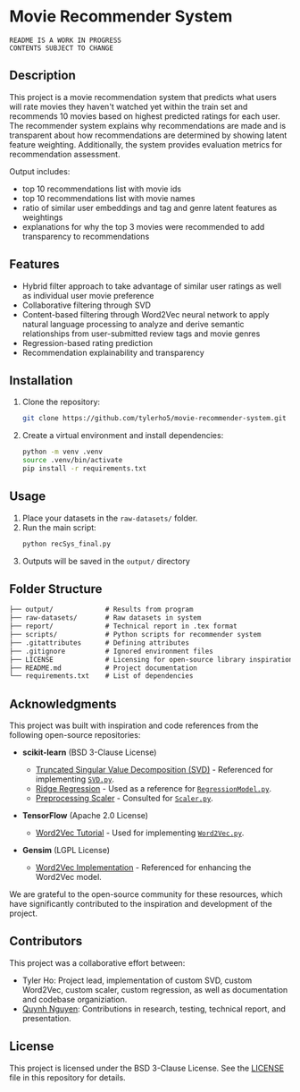 # Movie Recommender System

```
README IS A WORK IN PROGRESS
CONTENTS SUBJECT TO CHANGE
 ```

## Description
This project is a movie recommendation system that predicts what users will rate movies they haven't watched yet within the train set and recommends 10 movies based on highest predicted ratings for each user. The recommender system explains why recommendations are made and is transparent about how recommendations are determined by showing latent feature weighting. Additionally, the system provides evaluation metrics for recommendation assessment.

Output includes:
- top 10 recommendations list with movie ids
- top 10 recommendations list with movie names
- ratio of similar user embeddings and tag and genre latent features as weightings
- explanations for why the top 3 movies were recommended to add transparency to recommendations

## Features
- Hybrid filter approach to take advantage of similar user ratings as well as individual user movie preference
- Collaborative filtering through SVD
- Content-based filtering through Word2Vec neural network to apply natural language processing to analyze and derive semantic relationships from user-submitted review tags and movie genres
- Regression-based rating prediction
- Recommendation explainability and transparency

## Installation
1. Clone the repository:
    ```bash
    git clone https://github.com/tylerho5/movie-recommender-system.git
    ```

2. Create a virtual environment and install dependencies:
    ```bash
    python -m venv .venv
    source .venv/bin/activate
    pip install -r requirements.txt
    ```

## Usage
1. Place your datasets in the `raw-datasets/` folder.
2. Run the main script:
    ```bash
    python recSys_final.py
    ```
3. Outputs will be saved in the `output/` directory

## Folder Structure
```markdown
├── output/             # Results from program
├── raw-datasets/       # Raw datasets in system
├── report/             # Technical report in .tex format
├── scripts/            # Python scripts for recommender system
├── .gitattributes      # Defining attributes
├── .gitignore          # Ignored environment files
├── LICENSE             # Licensing for open-source library inspiration
├── README.md           # Project documentation
└── requirements.txt    # List of dependencies
```

## Acknowledgments

This project was built with inspiration and code references from the following open-source repositories:

- **scikit-learn** (BSD 3-Clause License)
  - [Truncated Singular Value Decomposition (SVD)](https://github.com/scikit-learn/scikit-learn/blob/main/sklearn/decomposition/_truncated_svd.py) - Referenced for implementing [`SVD.py`](./scripts/SVD.py).
  - [Ridge Regression](https://github.com/scikit-learn/scikit-learn/blob/main/sklearn/linear_model/_ridge.py) - Used as a reference for [`RegressionModel.py`](./scripts/RegressionModel.py).
  - [Preprocessing Scaler](https://github.com/scikit-learn/scikit-learn/blob/main/sklearn/preprocessing/_data.py) - Consulted for [`Scaler.py`](./scripts/Scaler.py).

- **TensorFlow** (Apache 2.0 License)
  - [Word2Vec Tutorial](https://github.com/tensorflow/text/blob/master/docs/tutorials/word2vec.ipynb) - Used for implementing [`Word2Vec.py`](./scripts/Word2Vec.py).

- **Gensim** (LGPL License)
  - [Word2Vec Implementation](https://github.com/RaRe-Technologies/gensim/blob/develop/gensim/models/word2vec.py) - Referenced for enhancing the Word2Vec model.

We are grateful to the open-source community for these resources, which have significantly contributed to the inspiration and development of the project.

## Contributors

This project was a collaborative effort between:
- Tyler Ho: Project lead, implementation of custom SVD, custom Word2Vec, custom scaler, custom regression, as well as documentation and codebase organiziation.
- [Quynh Nguyen](https://www.linkedin.com/in/quynhnng/): Contributions in research, testing, technical report, and presentation.

## License

This project is licensed under the BSD 3-Clause License. See the [LICENSE](./LICENSE) file in this repository for details.

